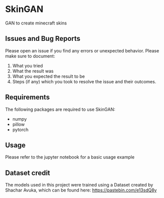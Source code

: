 # SkinGAN
GAN to create minecraft skins

## Issues and Bug Reports

Please open an issue if you find any errors or unexpected behavior. Please make sure to document:

1. What you tried
2. What the result was
3. What you expected the result to be
4. Steps (if any) which you took to resolve the issue and their outcomes.

## Requirements
The following packages are required to use SkinGAN:
- numpy
- pillow
- pytorch

## Usage
Please refer to the jupyter notebook for a basic usage example

## Dataset credit
The models used in this project were trained using a Dataset created by Shachar Avuka, which can be found here: https://pastebin.com/e13sdQ8y
